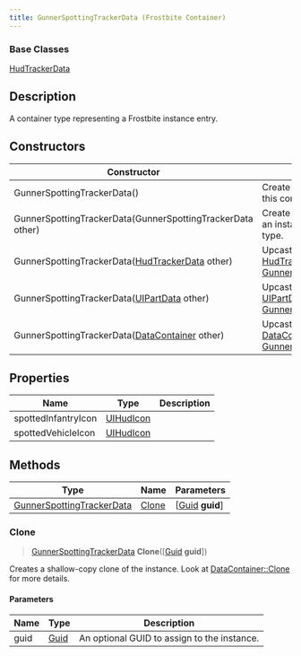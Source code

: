 ```yaml
---
title: GunnerSpottingTrackerData (Frostbite Container)
---
```

### Base Classes

[HudTrackerData](HudTrackerData)

## Description

A container type representing a Frostbite instance entry.

## Constructors

| Constructor                                                                          | Description                                                                                                                               |
| ------------------------------------------------------------------------------------ | ----------------------------------------------------------------------------------------------------------------------------------------- |
| GunnerSpottingTrackerData()                                                          | Create a new instance of this container type.                                                                                             |
| GunnerSpottingTrackerData(GunnerSpottingTrackerData other)                           | Create a reference copy of an instance of the same type.                                                                                  |
| GunnerSpottingTrackerData([HudTrackerData](HudTrackerData) other)                    | Upcast an instance of type [HudTrackerData](HudTrackerData) to [GunnerSpottingTrackerData](GunnerSpottingTrackerData).                    |
| GunnerSpottingTrackerData([UIPartData](UIPartData) other)                            | Upcast an instance of type [UIPartData](UIPartData) to [GunnerSpottingTrackerData](GunnerSpottingTrackerData).                            |
| GunnerSpottingTrackerData([DataContainer](/vext/ref/cls/shr/datacontainer) other) | Upcast an instance of type [DataContainer](/vext/ref/cls/shr/datacontainer) to [GunnerSpottingTrackerData](GunnerSpottingTrackerData). |

## Properties

| Name                | Type                   | Description |
| ------------------- | ---------------------- | ----------- |
| spottedInfantryIcon | [UIHudIcon](UIHudIcon) |             |
| spottedVehicleIcon  | [UIHudIcon](UIHudIcon) |             |

## Methods

| Type                                                   | Name            | Parameters                                     |
| ------------------------------------------------------ | --------------- | ---------------------------------------------- |
| [GunnerSpottingTrackerData](GunnerSpottingTrackerData) | [Clone](#clone) | \[[Guid](/vext/ref/cls/shr/guid) **guid**\] |

### Clone

> [GunnerSpottingTrackerData](GunnerSpottingTrackerData) **Clone**(\[[Guid](/vext/ref/cls/shr/guid) **guid**\])

Creates a shallow-copy clone of the instance. Look at [DataContainer::Clone](/vext/ref/cls/shr/datacontainer#clone) for more details.

#### Parameters

| Name | Type         | Description                                 |
| ---- | ------------ | ------------------------------------------- |
| guid | [Guid](Guid) | An optional GUID to assign to the instance. |
